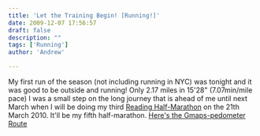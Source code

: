 ```yaml
---
title: 'Let the Training Begin! [Running!]'
date: 2009-12-07 17:56:57
draft: false
description: ""
tags: ['Running']
author: 'Andrew'

---
```


My first run of the season (not including running in NYC) was tonight and it was good to be outside and running! Only 2.17 miles in 15'28" (7.07min/mile pace) I was a small step on the long journey that is ahead of me until next March when I will be doing my third [Reading Half-Marathon](http://www.readinghalfmarathon.com/ "reading half-marathon") on the 21th March 2010. It'll be my fifth half-marathon. [Here's the Gmaps-pedometer Route](http://www.gmap-pedometer.com/?r=3357569)
